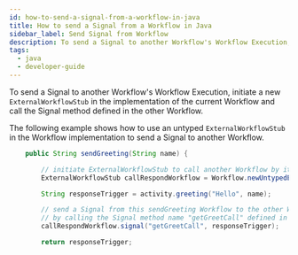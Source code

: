 ```yaml
---
id: how-to-send-a-signal-from-a-workflow-in-java
title: How to send a Signal from a Workflow in Java
sidebar_label: Send Signal from Workflow
description: To send a Signal to another Workflow's Workflow Execution, initiate a new `ExternalWorkflowStub` in the implementation of the current Workflow and call the Signal method defined in the other Workflow.
tags:
  - java
  - developer-guide
---
```


To send a Signal to another Workflow's Workflow Execution, initiate a new `ExternalWorkflowStub` in the implementation of the current Workflow and call the Signal method defined in the other Workflow.

The following example shows how to use an untyped `ExternalWorkflowStub` in the Workflow implementation to send a Signal to another Workflow.

```java
    public String sendGreeting(String name) {

        // initiate ExternalWorkflowStub to call another Workflow by its Id "ReplyWF"
        ExternalWorkflowStub callRespondWorkflow = Workflow.newUntypedExternalWorkflowStub("ReplyWF");

        String responseTrigger = activity.greeting("Hello", name);

        // send a Signal from this sendGreeting Workflow to the other Workflow
        // by calling the Signal method name "getGreetCall" defined in that Workflow.
        callRespondWorkflow.signal("getGreetCall", responseTrigger);

        return responseTrigger;
```
